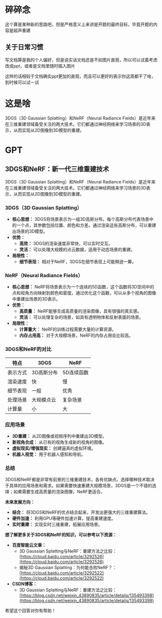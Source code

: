 # 碎碎念
这个算是某种新的思路吧，但是严格意义上来讲是开题的最终目标，毕竟开题的内容是超声重建

## 关于日常习惯
写文档算是我的个人偏好，但是说实话文档还是不如图片直观，所以可以试着考虑改成ppt，或者是文档里随时插入图片

这样的话相较于文档确实ppt更加的直观，而且可以更好的表示你这周都干了啥，到时候可以试一试

# 这是啥
3DGS（3D Gaussian Splatting）和NeRF（Neural Radiance Fields）是近年来在三维重建领域备受关注的两大技术。它们都通过神经网络来学习场景的3D表示，从而实现从2D图像到3D模型的重建。

# GPT
## 3DGS和NeRF：新一代三维重建技术

3DGS（3D Gaussian Splatting）和NeRF（Neural Radiance Fields）是近年来在三维重建领域备受关注的两大技术。它们都通过神经网络来学习场景的3D表示，从而实现从2D图像到3D模型的重建。

### 3DGS（3D Gaussian Splatting）

* **核心思想：** 3DGS将场景表示为一组3D高斯分布。每个高斯分布代表场景中的一个点，其参数包括位置、颜色和方差。通过渲染这些高斯分布，可以重建出场景的3D模型。
* **优势：**
    * **高效：** 3DGS的渲染速度非常快，可以实时交互。
    * **灵活：** 可以处理大规模的点云数据，适用于动态场景的重建。
* **局限性：**
    * **细节表现：** 相对于NeRF，3DGS在细节表现上可能稍逊一筹。

### NeRF（Neural Radiance Fields）

* **核心思想：** NeRF将场景表示为一个连续的5D函数，这个函数将3D空间中的点和视角方向映射到颜色和密度。通过优化这个函数，可以从多个视角的图像中重建出场景的3D表示。
* **优势：**
    * **高质量：** NeRF能够生成高质量的渲染图像，具有很强的真实感。
    * **灵活：** 可以处理复杂的场景，如具有透明物体和反射表面的场景。
* **局限性：**
    * **计算量大：** NeRF的训练过程需要大量的计算资源。
    * **内存占用高：** 对于大规模场景，NeRF的内存占用会比较高。

### 3DGS和NeRF的对比

| 特点 | 3DGS | NeRF |
|---|---|---|
| 表示方式 | 3D高斯分布 | 5D连续函数 |
| 渲染速度 | 快 | 慢 |
| 细节表现 | 一般 | 优秀 |
| 处理场景 | 大规模点云 | 复杂场景 |
| 计算量 | 小 | 大 |

### 应用场景

* **3D重建：** 从2D图像或视频序列中重建出3D模型。
* **新视角合成：** 从已有的视角生成新的视角的图像。
* **虚拟现实/增强现实：** 创建逼真的虚拟环境。
* **机器人视觉：** 用于机器人感知和导航。

### 总结

3DGS和NeRF都是非常有前景的三维重建技术，各有优缺点。选择哪种技术取决于具体的应用场景和需求。如果需要快速重建大规模场景，3DGS是一个不错的选择；如果需要生成高质量的渲染图像，NeRF更适合。

**未来发展方向：**
* **结合：** 将3DGS和NeRF的优点结合起来，开发出更强大的三维重建算法。
* **硬件加速：** 利用GPU等硬件加速计算，提高重建速度。
* **实时重建：** 实现实时三维重建，拓展应用场景。

**想了解更多关于3DGS和NeRF的知识，可以参考以下资源：**
* **百度智能云文章：**
    * 3D Gaussian Splatting与NeRF：重建方法之比较：[https://cloud.baidu.com/article/3292526](https://cloud.baidu.com/article/3292526)
    * 揭秘3D Gaussian Splatting：为何能击败NeRF？：[https://cloud.baidu.com/article/3292522](https://cloud.baidu.com/article/3292522)
* **CSDN博客：**
    * 3D Gaussian Splatting与NeRF：重建方法之比较：[https://blog.csdn.net/weixin_43890835/article/details/135493398](https://blog.csdn.net/weixin_43890835/article/details/135493398)

希望这个回答对你有帮助！
